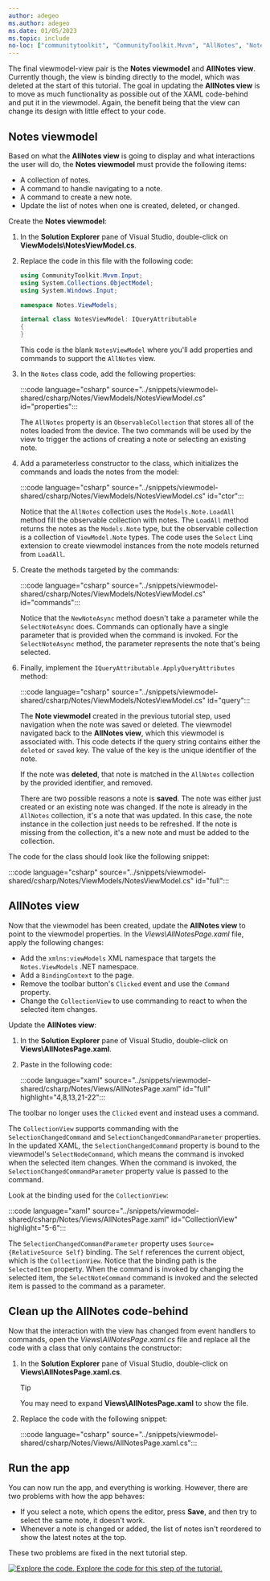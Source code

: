 ```yaml
---
author: adegeo
ms.author: adegeo
ms.date: 01/05/2023
ms.topic: include
no-loc: ["communitytoolkit", "CommunityToolkit.Mvvm", "AllNotes", "Notes", "About"]
---
```


The final viewmodel-view pair is the **Notes viewmodel** and **AllNotes view**. Currently though, the view is binding directly to the model, which was deleted at the start of this tutorial. The goal in updating the **AllNotes view** is to move as much functionality as possible out of the XAML code-behind and put it in the viewmodel. Again, the benefit being that the view can change its design with little effect to your code.

## Notes viewmodel

Based on what the **AllNotes view** is going to display and what interactions the user will do, the **Notes viewmodel** must provide the following items:

- A collection of notes.
- A command to handle navigating to a note.
- A command to create a new note.
- Update the list of notes when one is created, deleted, or changed.

Create the **Notes viewmodel**:

01. In the **Solution Explorer** pane of Visual Studio, double-click on **ViewModels\\NotesViewModel.cs**.
01. Replace the code in this file with the following code:

    ```csharp
    using CommunityToolkit.Mvvm.Input;
    using System.Collections.ObjectModel;
    using System.Windows.Input;
    
    namespace Notes.ViewModels;
    
    internal class NotesViewModel: IQueryAttributable
    {
    }
    ```

    This code is the blank `NotesViewModel` where you'll add properties and commands to support the `AllNotes` view.

01. In the `Notes` class code, add the following properties:

    :::code language="csharp" source="../snippets/viewmodel-shared/csharp/Notes/ViewModels/NotesViewModel.cs" id="properties":::

    The `AllNotes` property is an `ObservableCollection` that stores all of the notes loaded from the device. The two commands will be used by the view to trigger the actions of creating a note or selecting an existing note.

01. Add a parameterless constructor to the class, which initializes the commands and loads the notes from the model:

    :::code language="csharp" source="../snippets/viewmodel-shared/csharp/Notes/ViewModels/NotesViewModel.cs" id="ctor":::

    Notice that the `AllNotes` collection uses the `Models.Note.LoadAll` method fill the observable collection with notes. The `LoadAll` method returns the notes as the `Models.Note` type, but the observable collection is a collection of `ViewModel.Note` types. The code uses the `Select` Linq extension to create viewmodel instances from the note models returned from `LoadAll`.

01. Create the methods targeted by the commands:

    :::code language="csharp" source="../snippets/viewmodel-shared/csharp/Notes/ViewModels/NotesViewModel.cs" id="commands":::

    Notice that the `NewNoteAsync` method doesn't take a parameter while the `SelectNoteAsync` does. Commands can optionally have a single parameter that is provided when the command is invoked. For the `SelectNoteAsync` method, the parameter represents the note that's being selected.

01. Finally, implement the `IQueryAttributable.ApplyQueryAttributes` method:

    :::code language="csharp" source="../snippets/viewmodel-shared/csharp/Notes/ViewModels/NotesViewModel.cs" id="query":::

    The **Note viewmodel** created in the previous tutorial step, used navigation when the note was saved or deleted. The viewmodel navigated back to the **AllNotes view**, which this viewmodel is associated with. This code detects if the query string contains either the `deleted` or `saved` key. The value of the key is the unique identifier of the note.

    If the note was **deleted**, that note is matched in the `AllNotes` collection by the provided identifier, and removed.

    There are two possible reasons a note is **saved**. The note was either just created or an existing note was changed. If the note is already in the `AllNotes` collection, it's a note that was updated. In this case, the note instance in the collection just needs to be refreshed. If the note is missing from the collection, it's a new note and must be added to the collection.

The code for the class should look like the following snippet:

:::code language="csharp" source="../snippets/viewmodel-shared/csharp/Notes/ViewModels/NotesViewModel.cs" id="full":::

## AllNotes view

Now that the viewmodel has been created, update the **AllNotes view** to point to the viewmodel properties. In the _Views\\AllNotesPage.xaml_ file, apply the following changes:

- Add the `xmlns:viewModels` XML namespace that targets the `Notes.ViewModels` .NET namespace.
- Add a `BindingContext` to the page.
- Remove the toolbar button's `Clicked` event and use the `Command` property.
- Change the `CollectionView` to use commanding to react to when the selected item changes.

Update the **AllNotes view**:

01. In the **Solution Explorer** pane of Visual Studio, double-click on **Views\\AllNotesPage.xaml**.
01. Paste in the following code:

    :::code language="xaml" source="../snippets/viewmodel-shared/csharp/Notes/Views/AllNotesPage.xaml" id="full" highlight="4,8,13,21-22":::

The toolbar no longer uses the `Clicked` event and instead uses a command.

The `CollectionView` supports commanding with the `SelectionChangedCommand` and `SelectionChangedCommandParameter` properties. In the updated XAML, the `SelectionChangedCommand` property is bound to the viewmodel's `SelectNodeCommand`, which means the command is invoked when the selected item changes. When the command is invoked, the `SelectionChangedCommandParameter` property value is passed to the command.

Look at the binding used for the `CollectionView`:

:::code language="xaml" source="../snippets/viewmodel-shared/csharp/Notes/Views/AllNotesPage.xaml" id="CollectionView" highlight="5-6":::

The `SelectionChangedCommandParameter` property uses `Source={RelativeSource Self}` binding. The `Self` references the current object, which is the `CollectionView`. Notice that the binding path is the `SelectedItem` property. When the command is invoked by changing the selected item, the `SelectNoteCommand` command is invoked and the selected item is passed to the command as a parameter.

## Clean up the AllNotes code-behind

Now that the interaction with the view has changed from event handlers to commands, open the _Views\\AllNotesPage.xaml.cs_ file and replace all the code with a class that only contains the constructor:

01. In the **Solution Explorer** pane of Visual Studio, double-click on **Views\\AllNotesPage.xaml.cs**.

    > [!TIP]
    > You may need to expand **Views\\AllNotesPage.xaml** to show the file.

01. Replace the code with the following snippet:

    :::code language="csharp" source="../snippets/viewmodel-shared/csharp/Notes/Views/AllNotesPage.xaml.cs":::

## Run the app

You can now run the app, and everything is working. However, there are two problems with how the app behaves:

- If you select a note, which opens the editor, press **Save**, and then try to select the same note, it doesn't work.
- Whenever a note is changed or added, the list of notes isn't reordered to show the latest notes at the top.

These two problems are fixed in the next tutorial step.

[![Explore the code.](~/media/code-sample.png) Explore the code for this step of the tutorial.](https://github.com/dotnet/maui-samples/tree/main/7.0/Tutorials/ConvertToMvvm/step5_viewmodel_notes)
